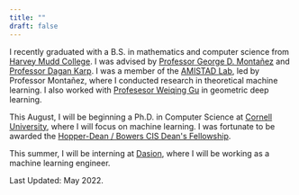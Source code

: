 ```yaml
---
title: ""
draft: false
---
```


I recently graduated with a B.S. in mathematics and computer science from [Harvey Mudd College](https://www.hmc.edu/). I was advised by [Professor George D. Montañez](https://www.cs.hmc.edu/~montanez/) and [Professor Dagan Karp](https://www.math.hmc.edu/~dk/). I was a member of the [AMISTAD Lab](https://www.cs.hmc.edu/~montanez/amistad.html), led by Professor Montañez, where I conducted research in theoretical machine learning. I also worked with [Profesesor Weiqing Gu](https://math.hmc.edu/gu/) in geometric deep learning. 

This August, I will be beginning a Ph.D. in Computer Science at [Cornell University](http://cis.cornell.edu/), where I will focus on machine learning. I was fortunate to be awarded the [Hopper-Dean / Bowers CIS Dean's Fellowship](https://diversity.cis.cornell.edu/financial-support/). 


This summer, I will be interning at [Dasion](https://www.data-to-decision.net/), where I will be working as a machine learning engineer.

Last Updated: May 2022.

<!-- In terms of coursework, I have enjoyed both applied mathematics and computer science courses – including [mathematics of big data](https://math189bigdata.github.io/index.html) and data structures and program development – and theoretical courses such as abstract algebra, and my major GPA is 3.9. This fall, I will be taking courses in artificial intelligence, algorithms, mathematical analysis, and number theory and cryptography. A full list of the coursework that I have taken is available [here](/img/EspinosaDice_Coursework.pdf). -->

<!-- Our team that developed a probabilistic model of abductive logical reasoning, using a Bayesian network framework, that constructs novel explanations of observed effects for use in machine learning applications. Earlier this month, we submitted the paper to the International Conference on Agents and Artificial Intelligence (ICAART), and we will be submitting a second paper to the Pacific-Asia Conference on Knowledge Discovery and Data Mining (PAKDD) this November. 
 -->
<!-- Last summer, I worked as a software engineer intern at Viasat. In terms of coursework, I have enjoyed both applied mathematics and computer science courses – including mathematics of big data and data structures and program development – and theoretical courses such as abstract algebra, and my major GPA is 3.9. This fall, I will be taking courses in artificial intelligence, algorithms, mathematical analysis, and number theory and cryptography.
 -->
<!-- I am a junior studying mathematics and computer science at Harvey Mudd College. My interests center around theoretical machine learning, as well as applications of machine learning towards fields including robotics and autonomous vehicles, astronomy and space exploration, medical imaging, and finance and trading.
 -->
<!-- This summer (2020), I will be a researcher in the [AMISTAD Lab](https://www.cs.hmc.edu/~montanez/amistad.html) under [Professor George D. Montañez](https://www.cs.hmc.edu/~montanez/). Our team is currently working on developing a mathematical framework of abductive reasoning for use in machine learning applications.
 -->
